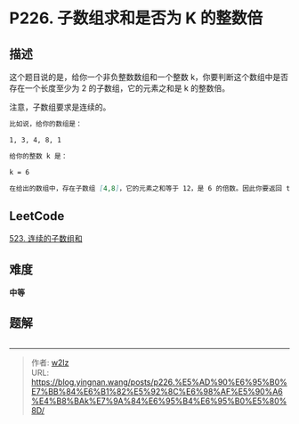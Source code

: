# P226. 子数组求和是否为 K 的整数倍


<!--more-->

## 描述

这个题目说的是，给你一个非负整数数组和一个整数 k，你要判断这个数组中是否存在一个长度至少为 2 的子数组，它的元素之和是 k 的整数倍。

注意，子数组要求是连续的。

```markdown
比如说，给你的数组是：

1, 3, 4, 8, 1

给你的整数 k 是：

k = 6

在给出的数组中，存在子数组 [4,8]，它的元素之和等于 12，是 6 的倍数。因此你要返回 true。
```

## LeetCode

[523. 连续的子数组和](https://leetcode.cn/problems/continuous-subarray-sum/description/)

## 难度

**中等**

## 题解

```java

```


---

> 作者: [w2lz](https://github.com/w2lz)  
> URL: https://blog.yingnan.wang/posts/p226.%E5%AD%90%E6%95%B0%E7%BB%84%E6%B1%82%E5%92%8C%E6%98%AF%E5%90%A6%E4%B8%BAk%E7%9A%84%E6%95%B4%E6%95%B0%E5%80%8D/  


